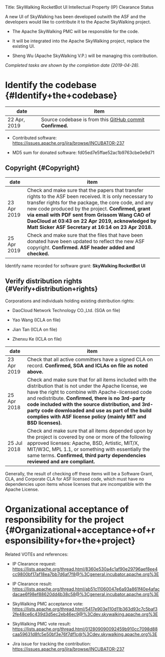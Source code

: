 Title: SkyWalking RocketBot UI Intellectual Property (IP) Clearance Status


A new UI of SkyWalking has been developed outwith the ASF and the developers would like to contribute it to the Apache SkyWalking project.



- The Apache SkyWalking PMC will be responsible for the code.


- It will be integrated into the Apache SkyWalking project, replace the existing UI.


- Sheng Wu (Apache SkyWalking V.P.) will be managing this contribution.

 _Completed tasks are shown by the completion date (2019-04-28)._ 


# Identify the codebase {#Identify+the+codebase}

| date | item |
|------|------|
| 22 Apr, 2019 | Source codebase is from this [GitHub commit](https://github.com/TinyAllen/rocketbot/tree/9b66a8606f41d15b0c040506a703ebd82665d48b)  **Confirmed.**  |


- Contributed software: https://issues.apache.org/jira/browse/INCUBATOR-237

- MD5 sum for donated software: fd05ed7e5ffae52ac1b9763cbe0e9d71

## Copyright {#Copyright}

| date | item |
|------|------|
| 23 Apr 2019 | Check and make sure that the papers that transfer rights to the ASF been received. It is only necessary to transfer rights for the package, the core code, and any new code produced by the project. **Confirmed, grant via email with PDF sent from Grissom Wang CAO of DaoCloud at 03:43 on 22 Apr 2019, acknowledged by Matt Sicker ASF Secretary at 16:14 on 23 Apr 2018.**  |
| 25 Apr 2019 | Check and make sure that the files that have been donated have been updated to reflect the new ASF copyright. **Confirmed. ASF header added and checked.**  |

Identify name recorded for software grant: **SkyWalking RocketBot UI** 


## Verify distribution rights {#Verify+distribution+rights}

Corporations and individuals holding existing distribution rights:



- DaoCloud Network Technology CO.,Ltd. (SGA on file)

- Yao Wang (ICLA on file)

- Jian Tan (ICLA on file)

- Zhenxu Ke (ICLA on file)

| date | item |
|------|------|
| 23 Apr 2019 | Check that all active committers have a signed CLA on record. **Confirmed, SGA and ICLAs on file as noted above.**  |
| 25 Apr 2018 | Check and make sure that for all items included with the distribution that is not under the Apache license, we have the right to combine with Apache-licensed code and redistribute. **Confirmed, there is no 3rd-party code included with the source distribution, and 3rd-party code downloaded and use as part of the build complies with ASF license policy (mainly MIT and BSD licenses).**  |
| 25 Jul 2018 | Check and make sure that all items depended upon by the project is covered by one or more of the following approved licenses: Apache, BSD, Artistic, MIT/X, MIT/W3C, MPL 1.1, or something with essentially the same terms. **Confirmed, third party dependencies reviewed and are compliant.**  |

Generally, the result of checking off these items will be a Software Grant, CLA, and Corporate CLA for ASF licensed code, which must have no dependencies upon items whose licenses that are incompatible with the Apache License.


# Organizational acceptance of responsibility for the project {#Organizational+acceptance+of+responsibility+for+the+project}

Related VOTEs and references:



- IP Clearance request: https://lists.apache.org/thread.html/8360e530a4c1af90e29796aef8ee4cc9800bf17af18ea7bb7d6af7f8@%3Cgeneral.incubator.apache.org%3E

- IP Clearance result: https://lists.apache.org/thread.html/ab51c11060047e6a93a861f40e4afacdacae6f98ef88620dd4b38c58@%3Cgeneral.incubator.apache.org%3E

- SkyWalking PMC acceptance vote: https://lists.apache.org/thread.html/5417e903e110d11b363d93c7c5baf32fe48ce6c439d3d5ec2eb46ec9@%3Cdev.skywalking.apache.org%3E

- SkyWalking PMC vote result: https://lists.apache.org/thread.html/012809090092459b910cc7098d88caa59631d8fc5e50bf3e76f7df1c@%3Cdev.skywalking.apache.org%3E

- Jira issue for tracking the contribution: https://issues.apache.org/jira/browse/INCUBATOR-237
